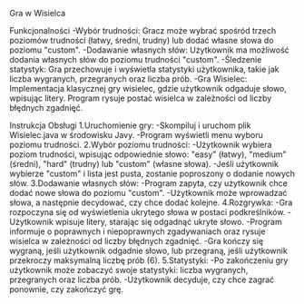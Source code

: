 Gra w Wisielca

  Funkcjonalności
    -Wybór trudności: Gracz może wybrać spośród trzech poziomów trudności (łatwy, średni, trudny) lub dodać własne słowa do poziomu "custom".
    -Dodawanie własnych słów: Użytkownik ma możliwość dodania własnych słów do poziomu trudności "custom".
    -Śledzenie statystyk: Gra przechowuje i wyświetla statystyki użytkownika, takie jak liczba wygranych, przegranych oraz liczba prób.
    -Gra Wisielec: Implementacja klasycznej gry wisielec, gdzie użytkownik odgaduje słowo, wpisując litery. Program rysuje postać wisielca w zależności od liczby błędnych zgadnięć.

  Instrukcja Obsługi
    1.Uruchomienie gry:
      -Skompiluj i uruchom plik Wisielec.java w środowisku Javy.
      -Program wyświetli menu wyboru poziomu trudności.
    2.Wybór poziomu trudności:
      -Użytkownik wybiera poziom trudności, wpisując odpowiednie słowo: "easy" (łatwy), "medium" (średni), "hard" (trudny) lub "custom" (własne słowa).
      -Jeśli użytkownik wybierze "custom" i lista jest pusta, zostanie poproszony o dodanie nowych słów.
    3.Dodawanie własnych słów:
      -Program zapyta, czy użytkownik chce dodać nowe słowa do poziomu "custom".
      -Użytkownik może wprowadzać słowa, a następnie decydować, czy chce dodać kolejne.
    4.Rozgrywka:
      -Gra rozpoczyna się od wyświetlenia ukrytego słowa w postaci podkreślników.
      -Użytkownik wpisuje litery, starając się odgadnąć ukryte słowo.
      -Program informuje o poprawnych i niepoprawnych zgadywaniach oraz rysuje wisielca w zależności od liczby błędnych zgadnięć.
      -Gra kończy się wygraną, jeśli użytkownik odgadnie słowo, lub przegraną, jeśli użytkownik przekroczy maksymalną liczbę prób (6).
    5.Statystyki:
      -Po zakończeniu gry użytkownik może zobaczyć swoje statystyki: liczba wygranych, przegranych oraz liczba prób.
      -Użytkownik decyduje, czy chce zagrać ponownie, czy zakończyć grę.
